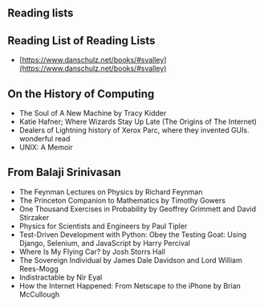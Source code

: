 
## Reading lists

## Reading List of Reading Lists
- [https://www.danschulz.net/books/#svalley](https://www.danschulz.net/books/#svalley)

## On the History of Computing

- The Soul of A New Machine by Tracy Kidder
- Katie Hafner; Where Wizards Stay Up Late (The Origins of The Internet)
- Dealers of Lightning history of Xerox Parc, where they invented GUIs. wonderful read
- UNIX: A Memoir

## From Balaji Srinivasan
- The Feynman Lectures on Physics by Richard Feynman
- The Princeton Companion to Mathematics by Timothy Gowers
- One Thousand Exercises in Probability by Geoffrey Grimmett and David Stirzaker
- Physics for Scientists and Engineers by Paul Tipler
- Test-Driven Development with Python: Obey the Testing Goat: Using Django, Selenium, and JavaScript by Harry Percival
- Where Is My Flying Car? by Josh Storrs Hall
- The Sovereign Individual by James Dale Davidson and Lord William Rees-Mogg
- Indistractable by Nir Eyal
- How the Internet Happened: From Netscape to the iPhone by Brian McCullough
